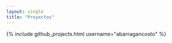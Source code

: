 ```yaml
---
layout: single
title: "Proyectos"
---
```


{% include github_projects.html username="abarragancosto" %}
